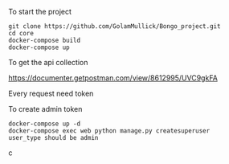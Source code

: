 To start the project 
```shell
git clone https://github.com/GolamMullick/Bongo_project.git
cd core
docker-compose build
docker-compose up
```

To get the api collection

https://documenter.getpostman.com/view/8612995/UVC9gkFA

Every request need token 

To create admin token
```shell
docker-compose up -d
docker-compose exec web python manage.py createsuperuser
user_type should be admin
```
c